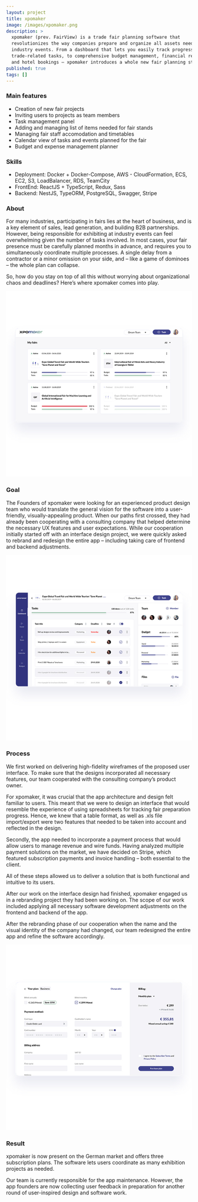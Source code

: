 ```yaml
---
layout: project
title: xpomaker
image: /images/xpomaker.png
description: >
  xpomaker (prev. FairView) is a trade fair planning software that
  revolutionizes the way companies prepare and organize all assets needed for
  industry events. From a dashboard that lets you easily track progress on
  trade-related tasks, to comprehensive budget management, financial reporting,
  and hotel bookings – xpomaker introduces a whole new fair planning standard!
published: true
tags: []
---
```

### Main features

* Creation of new fair projects
* Inviting users to projects as team members
* Task management panel
* Adding and managing list of items needed for fair stands
* Managing fair staff accomodation and timetables
* Calendar view of tasks and events planned for the fair
* Budget and expense management planner

### Skills

* Deployment: Docker + Docker-Compose, AWS - CloudFormation, ECS, EC2, S3, LoadBalancer, RDS, TeamCity
* FrontEnd: ReactJS + TypeScript, Redux, Sass
* Backend: NestJS, TypeORM, PostgreSQL, Swagger, Stripe

### About

For many industries, participating in fairs lies at the heart of business, and is a key element of sales, lead generation, and building B2B partnerships. However, being responsible for exhibiting at industry events can feel overwhelming given the number of tasks involved. In most cases, your fair presence must be carefully planned months in advance, and requires you to simultaneously coordinate multiple processes. A single delay from a contractor or a minor omission on your side, and – like a game of dominoes – the whole plan can collapse.

So, how do you stay on top of all this without worrying about organizational chaos and deadlines? Here’s where xpomaker comes into play.

![](/images/xpomaker-_mockup-3_700.jpg)

### Goal

The Founders of xpomaker were looking for an experienced product design team who would translate the general vision for the software into a user-friendly, visually-appealing product. When our paths first crossed, they had already been cooperating with a consulting company that helped determine the necessary UX features and user expectations. While our cooperation initially started off with an interface design project, we were quickly asked to rebrand and redesign the entire app – including taking care of frontend and backend adjustments.

![](/images/xpomaker-_mockup-8_700.jpg)

### Process

We first worked on delivering high-fidelity wireframes of the proposed user interface. To make sure that the designs incorporated all necessary features, our team cooperated with the consulting company’s product owner.

For xpomaker, it was crucial that the app architecture and design felt familiar to users. This meant that we were to design an interface that would resemble the experience of using spreadsheets for tracking fair preparation progress. Hence, we knew that a table format, as well as .xls file import/export were two features that needed to be taken into account and reflected in the design.

Secondly, the app needed to incorporate a payment process that would allow users to manage revenue and wire funds. Having analyzed multiple payment solutions on the market, we have decided on Stripe, which featured subscription payments and invoice handling – both essential to the client.

All of these steps allowed us to deliver a solution that is both functional and intuitive to its users.

After our work on the interface design had finished, xpomaker engaged us in a rebranding project they had been working on. The scope of our work included applying all necessary software development adjustments on the frontend and backend of the app.

After the rebranding phase of our cooperation when the name and the visual identity of the company had changed, our team redesigned the entire app and refine the software accordingly.

![](/images/xpomaker-_mockup-2_700.jpg)

### Result

xpomaker is now present on the German market and offers three subscription plans. The software lets users coordinate as many exhibition projects as needed.

Our team is currently responsible for the app maintenance. However, the app founders are now collecting user feedback in preparation for another round of user-inspired design and software work.